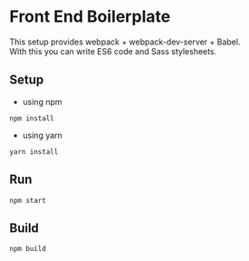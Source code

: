 # Front End Boilerplate

This setup provides webpack + webpack-dev-server + Babel.  
With this you can write ES6 code and Sass stylesheets.

## Setup
 - using npm
```
npm install
```
 - using yarn
```
yarn install
```

## Run
```
npm start
```

## Build
```
npm build
```
